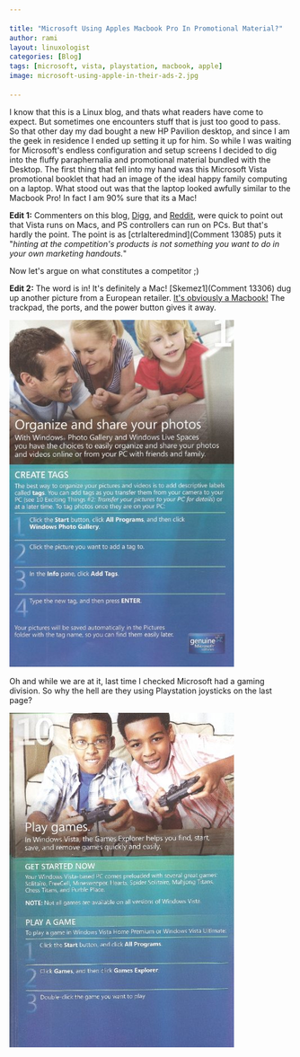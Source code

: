 ```yaml
---

title: "Microsoft Using Apples Macbook Pro In Promotional Material?"
author: rami
layout: linuxologist
categories: [Blog]
tags: [microsoft, vista, playstation, macbook, apple]
image: microsoft-using-apple-in-their-ads-2.jpg

---
```


I know that this is a Linux blog, and thats what readers have come to expect. But sometimes one encounters stuff that is just too good to pass. So that other day my dad bought a new HP Pavilion desktop, and since I am the geek in residence I ended up setting it up for him. So while I was waiting for Microsoft's endless configuration and setup screens I decided to dig into the fluffy paraphernalia  and promotional material bundled with the Desktop. The first thing that fell into my hand was this Microsoft Vista promotional booklet that had an image of the ideal happy family computing on a laptop. What stood out was that the laptop looked awfully similar to the Macbook Pro! In fact I am 90% sure that its a Mac!

**Edit 1:** Commenters on this blog, [Digg](http://digg.com/apple/WTF_Is_It_Just_Me_or_Is_That_a_Mac_In_A_Vista_Ad?OTC-kff), and [Reddit](http://www.reddit.com/r/WTF/comments/7drnv/wtf_is_it_just_me_or_is_that_a_mac_in_a_vista_ad/?already_submitted=true), were quick to point out that Vista runs on Macs, and PS controllers can run on PCs. But that's hardly the point. The point is as [ctrlalteredmind](Comment 13085) puts it "_hinting at the competition's products is not something you want to do in your own marketing handouts._"

Now let's argue on what constitutes a competitor ;)

**Edit 2:** The word is in! It's definitely a Mac! [Skemez1](Comment 13306) dug up another picture from a European retailer. [It's obviously a Macbook!](http://www.millionenrente.com/gewinnspiel/game/img/192/start.jpg) The trackpad, the ports, and the power button gives it away.

![Microsoft Using Apple in Their Ads](/assets/images/content/blog/microsoft-using-apple-in-their-ads-2.jpg)

Oh and while we are at it, last time I checked Microsoft had a gaming division. So why the hell are they using Playstation joysticks on the last page?

![Microsoft Using Playstation in Their Ads](/assets/images/content/blog/microsoft-using-playstation-in-their-ads.jpg)

